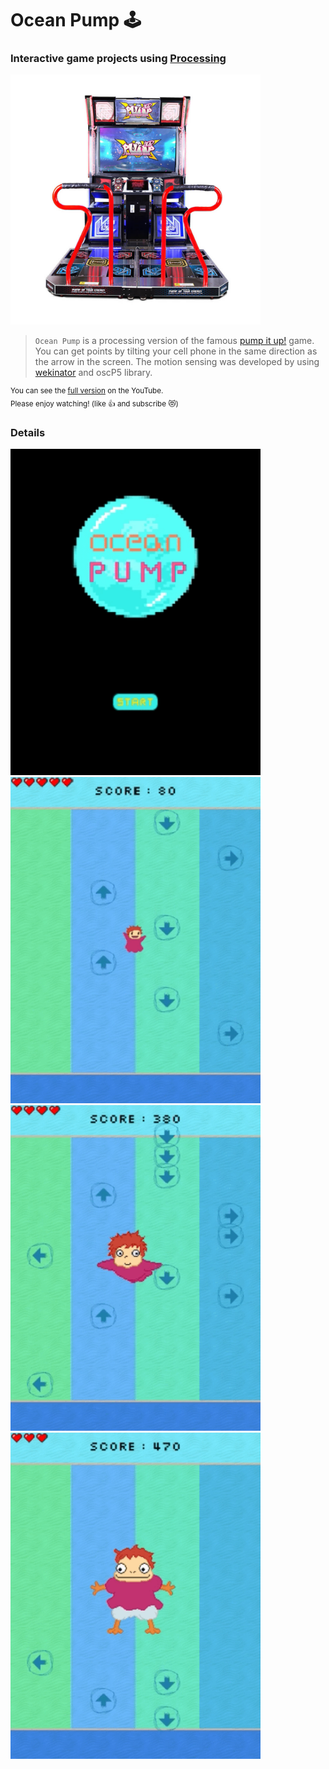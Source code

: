 # Ocean Pump 🕹
### Interactive game projects using [Processing](https://processing.org/) 
<img src="./images/pump.jpg" width="400" alt="ocean1"></img>
> `Ocean Pump` is a processing version of the famous [pump it up!](https://en.wikipedia.org/wiki/Pump_It_Up_(video_game_series)) game.
> You can get points by tilting your cell phone in the same direction as the arrow in the screen. The motion sensing was developed by using [wekinator](http://www.wekinator.org/) and oscP5 library. 

<sup>You can see the [full version](https://youtu.be/wvy6SZK_SPo) on the YouTube. 
<br>Please enjoy watching! (like 👍 and subscribe 😻)</sup>   

### Details
<img src="./images/ocean1.gif" width="400" alt="ocean1"></img><br/>
<img src="./images/ocean2.gif" width="400" alt="ocean2"></img><br/>
<img src="./images/ocean3.gif" width="400" alt="ocean4"></img><br/>
<img src="./images/ocean4.gif" width="400" alt="ocean5"></img><br/>


